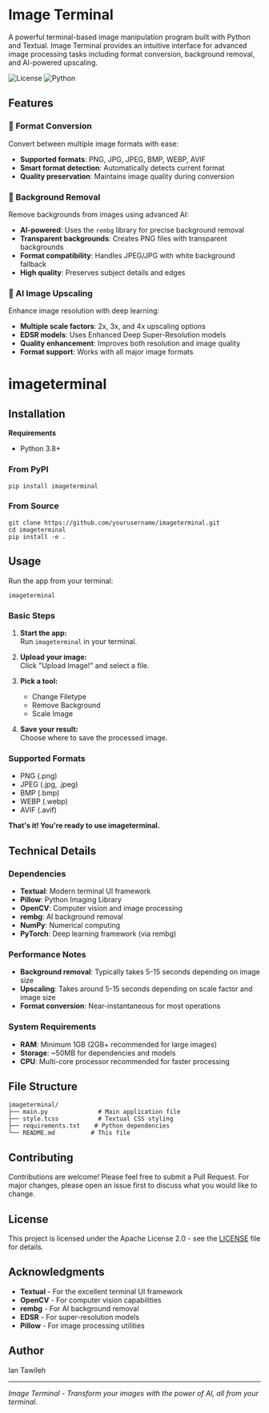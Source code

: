 # Image Terminal

A powerful terminal-based image manipulation program built with Python and Textual. Image Terminal provides an intuitive interface for advanced image processing tasks including format conversion, background removal, and AI-powered upscaling.

![License](https://img.shields.io/badge/license-Apache--2.0-blue.svg)
![Python](https://img.shields.io/badge/python-3.8%2B-blue.svg)

## Features

### 🔄 Format Conversion
Convert between multiple image formats with ease:
- **Supported formats**: PNG, JPG, JPEG, BMP, WEBP, AVIF
- **Smart format detection**: Automatically detects current format
- **Quality preservation**: Maintains image quality during conversion

### 🎨 Background Removal
Remove backgrounds from images using advanced AI:
- **AI-powered**: Uses the `rembg` library for precise background removal
- **Transparent backgrounds**: Creates PNG files with transparent backgrounds
- **Format compatibility**: Handles JPEG/JPG with white background fallback
- **High quality**: Preserves subject details and edges

### 🚀 AI Image Upscaling
Enhance image resolution with deep learning:
- **Multiple scale factors**: 2x, 3x, and 4x upscaling options
- **EDSR models**: Uses Enhanced Deep Super-Resolution models
- **Quality enhancement**: Improves both resolution and image quality
- **Format support**: Works with all major image formats

# imageterminal

## Installation

**Requirements**  
- Python 3.8+

### From PyPI

```
pip install imageterminal
```

### From Source

```
git clone https://github.com/yourusername/imageterminal.git
cd imageterminal
pip install -e .
```

## Usage

Run the app from your terminal:
```
imageterminal
```

### Basic Steps

1. **Start the app:**  
   Run `imageterminal` in your terminal.

2. **Upload your image:**  
   Click "Upload Image!" and select a file.

3. **Pick a tool:**  
   - Change Filetype
   - Remove Background
   - Scale Image

4. **Save your result:**  
   Choose where to save the processed image.

### Supported Formats

- PNG (.png)
- JPEG (.jpg, .jpeg)
- BMP (.bmp)
- WEBP (.webp)
- AVIF (.avif)

**That's it! You're ready to use imageterminal.**

## Technical Details

### Dependencies
- **Textual**: Modern terminal UI framework
- **Pillow**: Python Imaging Library
- **OpenCV**: Computer vision and image processing
- **rembg**: AI background removal
- **NumPy**: Numerical computing
- **PyTorch**: Deep learning framework (via rembg)

### Performance Notes
- **Background removal**: Typically takes 5-15 seconds depending on image size
- **Upscaling**: Takes around 5-15 seconds depending on scale factor and image size
- **Format conversion**: Near-instantaneous for most operations

### System Requirements
- **RAM**: Minimum 1GB (2GB+ recommended for large images)
- **Storage**: ~50MB for dependencies and models
- **CPU**: Multi-core processor recommended for faster processing

## File Structure
```
imageterminal/
├── main.py              # Main application file
├── style.tcss           # Textual CSS styling
├── requirements.txt    # Python dependencies
└── README.md          # This file
```

## Contributing

Contributions are welcome! Please feel free to submit a Pull Request. For major changes, please open an issue first to discuss what you would like to change.

## License

This project is licensed under the Apache License 2.0 - see the [LICENSE](https://github.com/Iantaw/imageterminal/blob/main/LICENSE) file for details.

## Acknowledgments

- **Textual** - For the excellent terminal UI framework
- **OpenCV** - For computer vision capabilities
- **rembg** - For AI background removal
- **EDSR** - For super-resolution models
- **Pillow** - For image processing utilities

## Author

Ian Tawileh

---

*Image Terminal - Transform your images with the power of AI, all from your terminal.*
